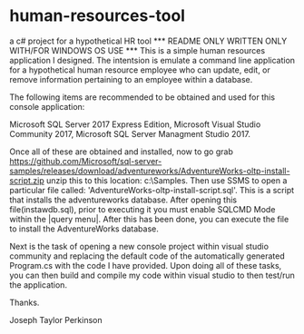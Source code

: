 # human-resources-tool
a c# project for a hypothetical HR tool
*** README ONLY WRITTEN ONLY WITH/FOR WINDOWS OS USE ***
This is a simple human resources application I designed. The intentsion is emulate a command
line application for a hypothetical human resource employee who can update, edit, or 
remove information pertaining to an employee within a database.

The following items are recommended to be obtained and used for this console application:

Microsoft SQL Server 2017 Express Edition,
Microsoft Visual Studio Community 2017,
Microsoft SQL Server Managment Studio 2017.

Once all of these are obtained and installed, now to go grab https://github.com/Microsoft/sql-server-samples/releases/download/adventureworks/AdventureWorks-oltp-install-script.zip
unzip this to this location: c:\Samples. Then use SSMS to open a particular file called: 'AdventureWorks-oltp-install-script.sql'. 
This is a script that installs the adventureworks database. After opening this file(instawdb.sql), prior to executing it
you must enable SQLCMD Mode within the |query menu|. After this has been done, you can execute the file
to install the AdventureWorks database.

Next is the task of opening a new console project within visual studio community and replacing the default
code of the automatically generated Program.cs with the code I have provided. Upon doing all of
these tasks, you can then build and compile my code within visual studio to then test/run the
application. 

Thanks.

Joseph Taylor Perkinson
